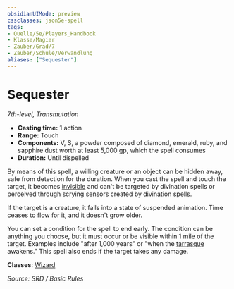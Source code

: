 ```yaml
---
obsidianUIMode: preview
cssclasses: json5e-spell
tags:
- Quelle/5e/Players_Handbook
- Klasse/Magier
- Zauber/Grad/7
- Zauber/Schule/Verwandlung
aliases: ["Sequester"]
---
```

# Sequester
*7th-level, Transmutation*  

- **Casting time:** 1 action
- **Range:** Touch
- **Components:** V, S, a powder composed of diamond, emerald, ruby, and sapphire dust worth at least 5,000 gp, which the spell consumes
- **Duration:** Until dispelled

By means of this spell, a willing creature or an object can be hidden away, safe from detection for the duration. When you cast the spell and touch the target, it becomes [invisible](rules/conditions.md#invisible) and can't be targeted by divination spells or perceived through scrying sensors created by divination spells.

If the target is a creature, it falls into a state of suspended animation. Time ceases to flow for it, and it doesn't grow older.

You can set a condition for the spell to end early. The condition can be anything you choose, but it must occur or be visible within 1 mile of the target. Examples include "after 1,000 years" or "when the [tarrasque](../Bestiarium/Monstrositäten/tarrasque.md) awakens." This spell also ends if the target takes any damage.

**Classes**: [Wizard](../Charakteroptionen/Klassen/Magier.md)

*Source: SRD / Basic Rules*